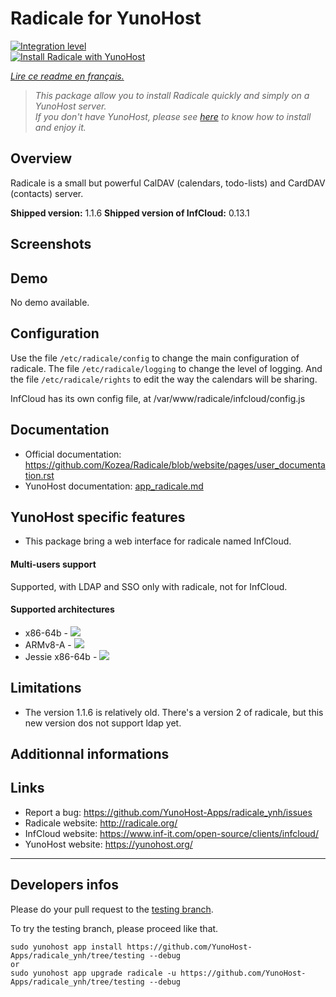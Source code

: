 # Radicale for YunoHost

[![Integration level](https://dash.yunohost.org/integration/radicale.svg)](https://dash.yunohost.org/appci/app/radicale)  
[![Install Radicale with YunoHost](https://install-app.yunohost.org/install-with-yunohost.png)](https://install-app.yunohost.org/?app=radicale)

*[Lire ce readme en français.](./README_fr.md)*

> *This package allow you to install Radicale quickly and simply on a YunoHost server.  
If you don't have YunoHost, please see [here](https://yunohost.org/#/install) to know how to install and enjoy it.*

## Overview

Radicale is a small but powerful CalDAV (calendars, todo-lists) and CardDAV (contacts) server.

**Shipped version:** 1.1.6
**Shipped version of InfCloud:** 0.13.1

## Screenshots

## Demo

No demo available.

## Configuration

Use the file `/etc/radicale/config` to change the main configuration of radicale.
The file `/etc/radicale/logging` to change the level of logging.
And the file `/etc/radicale/rights` to edit the way the calendars will be sharing.

InfCloud has its own config file, at /var/www/radicale/infcloud/config.js

## Documentation

 * Official documentation: https://github.com/Kozea/Radicale/blob/website/pages/user_documentation.rst
 * YunoHost documentation: [app_radicale.md](./app_radicale.md)

## YunoHost specific features

* This package bring a web interface for radicale named InfCloud.

#### Multi-users support

Supported, with LDAP and SSO only with radicale, not for InfCloud.

#### Supported architectures

* x86-64b - [![](https://ci-apps.yunohost.org/ci/logs/radicale%20%28Community%29.svg)](https://ci-apps.yunohost.org/ci/apps/radicale/)
* ARMv8-A - [![](https://ci-apps-arm.yunohost.org/ci/logs/radicale%20%28Community%29.svg)](https://ci-apps-arm.yunohost.org/ci/apps/radicale/)
* Jessie x86-64b - [![](https://ci-stretch.nohost.me/ci/logs/radicale%20%28Community%29.svg)](https://ci-stretch.nohost.me/ci/apps/radicale/)

## Limitations

* The version 1.1.6 is relatively old. There's a version 2 of radicale, but this new version dos not support ldap yet.

## Additionnal informations

## Links

 * Report a bug: https://github.com/YunoHost-Apps/radicale_ynh/issues
 * Radicale website: http://radicale.org/
 * InfCloud website: https://www.inf-it.com/open-source/clients/infcloud/
 * YunoHost website: https://yunohost.org/

---

Developers infos
----------------

Please do your pull request to the [testing branch](https://github.com/YunoHost-Apps/radicale_ynh/tree/testing).

To try the testing branch, please proceed like that.
```
sudo yunohost app install https://github.com/YunoHost-Apps/radicale_ynh/tree/testing --debug
or
sudo yunohost app upgrade radicale -u https://github.com/YunoHost-Apps/radicale_ynh/tree/testing --debug
```
